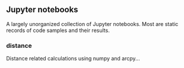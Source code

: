 ## Jupyter notebooks ##

A largely unorganized collection of Jupyter notebooks.  Most are static records of code samples and their results.

### distance ###

Distance related calculations using numpy and arcpy...
